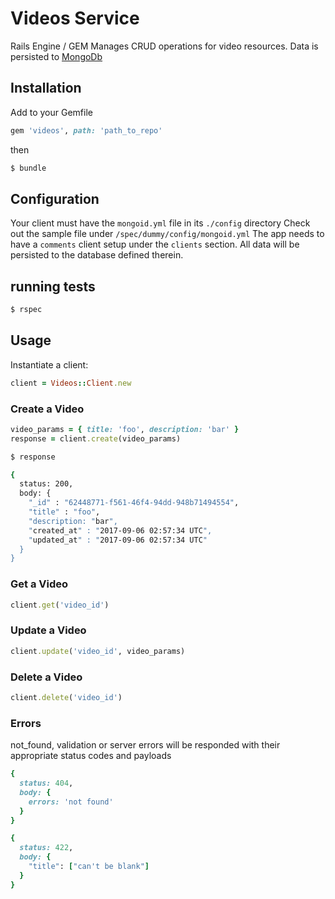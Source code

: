 # Videos Service
Rails Engine / GEM
Manages CRUD operations for video resources.
Data is persisted to [MongoDb](https://www.mongodb.com/)

## Installation
Add to your Gemfile

```ruby
gem 'videos', path: 'path_to_repo'
```

then

```bash
$ bundle
```

## Configuration
Your client must have the `mongoid.yml` file in its `./config` directory
Check out the sample file under `/spec/dummy/config/mongoid.yml`
The app needs to have a `comments` client setup under the `clients` section.
All data will be persisted to the database defined therein.

## running tests

```bash
$ rspec
```

## Usage

Instantiate a client:

```ruby
client = Videos::Client.new
```

### Create a Video

```ruby
video_params = { title: 'foo', description: 'bar' }
response = client.create(video_params)
```

```bash
$ response

{
  status: 200,
  body: {
    "_id" : "62448771-f561-46f4-94dd-948b71494554",
    "title" : "foo",
    "description: "bar",
    "created_at" : "2017-09-06 02:57:34 UTC",
    "updated_at" : "2017-09-06 02:57:34 UTC"
  }
}
```

### Get a Video

```ruby
client.get('video_id')
```

### Update a Video

```ruby
client.update('video_id', video_params)
```

### Delete a Video

```ruby
client.delete('video_id')
```

### Errors

not_found, validation or server errors will be responded with their appropriate status codes and payloads

```ruby
{
  status: 404,
  body: {
    errors: 'not found'
  }
}
```

```ruby
{
  status: 422,
  body: {
    "title": ["can't be blank"]
  }
}
```
